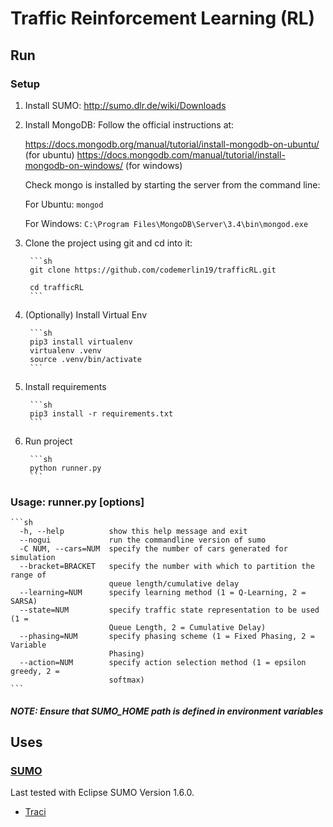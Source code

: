 # Traffic Reinforcement Learning (RL)

## Run

### Setup

1. Install SUMO: <http://sumo.dlr.de/wiki/Downloads>

1. Install MongoDB: Follow the official instructions at:

    <https://docs.mongodb.org/manual/tutorial/install-mongodb-on-ubuntu/> (for ubuntu)
    <https://docs.mongodb.com/manual/tutorial/install-mongodb-on-windows/> (for windows)

    Check mongo is installed by starting the server from the command line:

    For Ubuntu:
        `mongod`

    For Windows:
        `C:\Program Files\MongoDB\Server\3.4\bin\mongod.exe`

1. Clone the project using git and cd into it:

        ```sh
        git clone https://github.com/codemerlin19/trafficRL.git

        cd trafficRL
        ```

1. (Optionally) Install Virtual Env

        ```sh
        pip3 install virtualenv
        virtualenv .venv
        source .venv/bin/activate
        ```

1. Install requirements

        ```sh
        pip3 install -r requirements.txt
        ```

1. Run project

        ```sh
        python runner.py
        ```

### Usage: runner.py [options]

    ```sh
      -h, --help          show this help message and exit
      --nogui             run the commandline version of sumo
      -C NUM, --cars=NUM  specify the number of cars generated for simulation
      --bracket=BRACKET   specify the number with which to partition the range of
                          queue length/cumulative delay
      --learning=NUM      specify learning method (1 = Q-Learning, 2 = SARSA)
      --state=NUM         specify traffic state representation to be used (1 =
                          Queue Length, 2 = Cumulative Delay)
      --phasing=NUM       specify phasing scheme (1 = Fixed Phasing, 2 = Variable
                          Phasing)
      --action=NUM        specify action selection method (1 = epsilon greedy, 2 =
                          softmax)
    ```

##### NOTE: Ensure that SUMO_HOME path is defined in environment variables

## Uses

### [SUMO](https://github.com/eclipse/sumo)

Last tested with Eclipse SUMO Version 1.6.0.

- [Traci](https://sumo.dlr.de/docs/TraCI.html)
